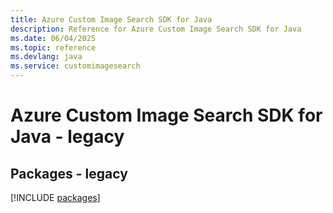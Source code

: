 ```yaml
---
title: Azure Custom Image Search SDK for Java
description: Reference for Azure Custom Image Search SDK for Java
ms.date: 06/04/2025
ms.topic: reference
ms.devlang: java
ms.service: customimagesearch
---
```

# Azure Custom Image Search SDK for Java - legacy
## Packages - legacy
[!INCLUDE [packages](custom-image-search-index.md)]